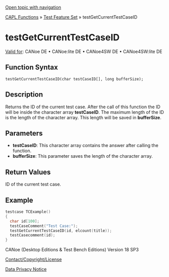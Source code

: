 [Open topic with navigation](../../../../../CANoeDEFamily.htm#Topics/CAPLFunctions/Test/Functions/CAPLfunctionTestGetCurrentTestCaseID.md)

[CAPL Functions](../../CAPLfunctions.md) » [Test Feature Set](../CAPLfunctionsTFSOverview.md) » testGetCurrentTestCaseID

# testGetCurrentTestCaseID

[Valid for](../../../Shared/FeatureAvailability.md):  CANoe DE • CANoe:lite DE • CANoe4SW DE • CANoe4SW:lite DE

## Function Syntax

`testGetCurrentTestCaseID(char testCaseID[], long bufferSize);`

## Description

Returns the ID of the current test case. After the call of this function the ID will be inside the character array **testCaseID**. The maximum length of the ID is the length of the character array. This length will be saved in **bufferSize**.

## Parameters

- **testCaseID**: This character array contains the answer after calling the function.
- **bufferSize**: This parameter saves the length of the character array.

## Return Values

ID of the current test case.

## Example

```c
testcase TCExample()
{
  char id[100];
  testCaseComment("Test Case:");
  testGetCurrentTestCaseID(id, elcount(title));
  testCasecomment(id);
}
```

CANoe (Desktop Editions & Test Bench Editions) Version 18 SP3

[Contact/Copyright/License](../../../Shared/ContactCopyrightLicense.md)

[Data Privacy Notice](https://www.vector.com/int/en/company/get-info/privacy-policy/)
